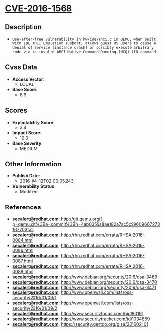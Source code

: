 
# [CVE-2016-1568](http://git.qemu.org/?p=qemu.git%3Ba=commit%3Bh=4ab0359a8ae182a7ac5c99609667273167703fab)

## Description

- `Use-after-free vulnerability in hw/ide/ahci.c in QEMU, when built with IDE AHCI Emulation support, allows guest OS users to cause a denial of service (instance crash) or possibly execute arbitrary code via an invalid AHCI Native Command Queuing (NCQ) AIO command.`

## Cvss Data

- **Access Vector**:
  - LOCAL
- **Base Score**:
  - 6.9

## Scores

- **Exploitability Score**:
  - 3.4
- **Impact Score**:
  - 10.0
- **Base Severity**:
  - MEDIUM

## Other Information

- **Publish Date**:
  - 2016-04-12T02:00:05.243
- **Vulnerability Status**:
  - Modified

## References

- **secalert@redhat.com**: http://git.qemu.org/?p=qemu.git%3Ba=commit%3Bh=4ab0359a8ae182a7ac5c99609667273167703fab
- **secalert@redhat.com**: http://rhn.redhat.com/errata/RHSA-2016-0084.html
- **secalert@redhat.com**: http://rhn.redhat.com/errata/RHSA-2016-0086.html
- **secalert@redhat.com**: http://rhn.redhat.com/errata/RHSA-2016-0087.html
- **secalert@redhat.com**: http://rhn.redhat.com/errata/RHSA-2016-0088.html
- **secalert@redhat.com**: http://www.debian.org/security/2016/dsa-3469
- **secalert@redhat.com**: http://www.debian.org/security/2016/dsa-3470
- **secalert@redhat.com**: http://www.debian.org/security/2016/dsa-3471
- **secalert@redhat.com**: http://www.openwall.com/lists/oss-security/2016/01/09/1
- **secalert@redhat.com**: http://www.openwall.com/lists/oss-security/2016/01/09/2
- **secalert@redhat.com**: http://www.securityfocus.com/bid/80191
- **secalert@redhat.com**: http://www.securitytracker.com/id/1034859
- **secalert@redhat.com**: https://security.gentoo.org/glsa/201602-01
